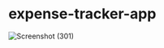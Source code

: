 # expense-tracker-app
![Screenshot (301)](https://github.com/pallavisuma84/expense-tracker-app/assets/85620080/a1f4935b-aa5c-4cf5-a30d-11e5e29c9ae7)

